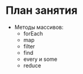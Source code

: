 # План занятия

- Методы массивов:
  - forEach
  - map
  - filter
  - find
  - every и some
  - reduce